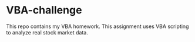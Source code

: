 # VBA-challenge
This repo contains my VBA homework. This assignment uses VBA scripting to analyze real stock market data.
